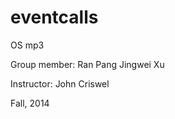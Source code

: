 eventcalls
==========

OS mp3

Group member:
Ran Pang 
Jingwei Xu

Instructor:
John Criswel

Fall, 2014

